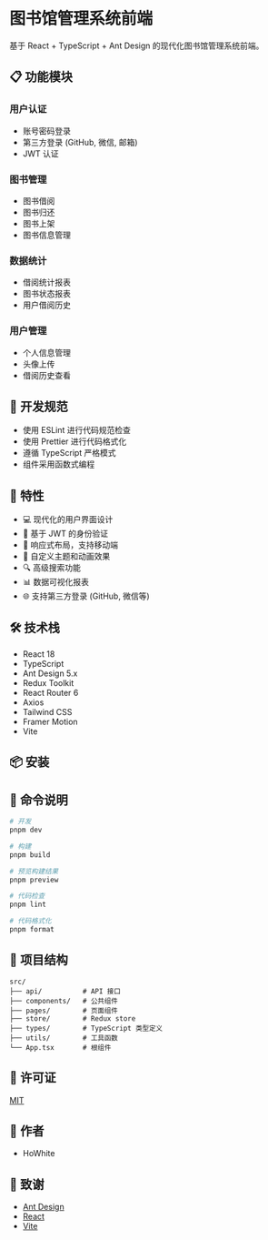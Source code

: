 # 图书馆管理系统前端

基于 React + TypeScript + Ant Design 的现代化图书馆管理系统前端。

## 📋 功能模块

### 用户认证

- 账号密码登录
- 第三方登录 (GitHub, 微信, 邮箱)
- JWT 认证

### 图书管理

- 图书借阅
- 图书归还
- 图书上架
- 图书信息管理

### 数据统计

- 借阅统计报表
- 图书状态报表
- 用户借阅历史

### 用户管理

- 个人信息管理
- 头像上传
- 借阅历史查看

## 🎯 开发规范

- 使用 ESLint 进行代码规范检查
- 使用 Prettier 进行代码格式化
- 遵循 TypeScript 严格模式
- 组件采用函数式编程

## 🌟 特性

- 💻 现代化的用户界面设计
- 🔐 基于 JWT 的身份验证
- 📱 响应式布局，支持移动端
- 🎨 自定义主题和动画效果
- 🔍 高级搜索功能
- 📊 数据可视化报表
- 🌐 支持第三方登录 (GitHub, 微信等)

## 🛠 技术栈

- React 18
- TypeScript
- Ant Design 5.x
- Redux Toolkit
- React Router 6
- Axios
- Tailwind CSS
- Framer Motion
- Vite

## 📦 安装

## 🔨 命令说明

```bash
# 开发
pnpm dev

# 构建
pnpm build

# 预览构建结果
pnpm preview

# 代码检查
pnpm lint

# 代码格式化
pnpm format
```

## 📁 项目结构

```
src/
├── api/          # API 接口
├── components/   # 公共组件
├── pages/        # 页面组件
├── store/        # Redux store
├── types/        # TypeScript 类型定义
├── utils/        # 工具函数
└── App.tsx       # 根组件
```

## 📄 许可证

[MIT](LICENSE)

## 👥 作者

- HoWhite

## 🙏 致谢

- [Ant Design](https://ant.design/)
- [React](https://reactjs.org/)
- [Vite](https://vitejs.dev/)

```

```
